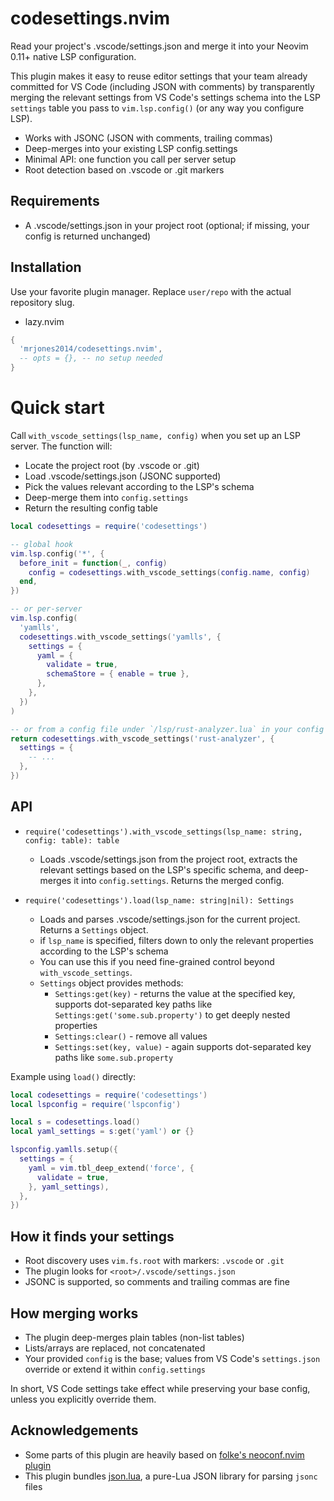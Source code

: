 # codesettings.nvim

Read your project's .vscode/settings.json and merge it into your Neovim 0.11+ native LSP configuration.

This plugin makes it easy to reuse editor settings that your team already committed for VS Code (including
JSON with comments) by transparently merging the relevant settings from VS Code's settings schema into the
LSP `settings` table you pass to `vim.lsp.config()` (or any way you configure LSP).

- Works with JSONC (JSON with comments, trailing commas)
- Deep-merges into your existing LSP config.settings
- Minimal API: one function you call per server setup
- Root detection based on .vscode or .git markers

## Requirements

- A .vscode/settings.json in your project root (optional; if missing, your config is returned unchanged)

## Installation

Use your favorite plugin manager. Replace `user/repo` with the actual repository slug.

- lazy.nvim

```lua
{
  'mrjones2014/codesettings.nvim',
  -- opts = {}, -- no setup needed
}
```

# Quick start

Call `with_vscode_settings(lsp_name, config)` when you set up an LSP server. The function will:

- Locate the project root (by .vscode or .git)
- Load .vscode/settings.json (JSONC supported)
- Pick the values relevant according to the LSP's schema
- Deep-merge them into `config.settings`
- Return the resulting config table

```lua
local codesettings = require('codesettings')

-- global hook
vim.lsp.config('*', {
  before_init = function(_, config)
    config = codesettings.with_vscode_settings(config.name, config)
  end,
})

-- or per-server
vim.lsp.config(
  'yamlls',
  codesettings.with_vscode_settings('yamlls', {
    settings = {
      yaml = {
        validate = true,
        schemaStore = { enable = true },
      },
    },
  })
)

-- or from a config file under `/lsp/rust-analyzer.lua` in your config directory
return codesettings.with_vscode_settings('rust-analyzer', {
  settings = {
    -- ...
  },
})
```

## API

- `require('codesettings').with_vscode_settings(lsp_name: string, config: table): table`

  - Loads .vscode/settings.json from the project root, extracts the relevant settings based on the LSP's specific schema, and deep-merges it into `config.settings`. Returns the merged config.

- `require('codesettings').load(lsp_name: string|nil): Settings`
  - Loads and parses .vscode/settings.json for the current project. Returns a `Settings` object.
  - if `lsp_name` is specified, filters down to only the relevant properties according to the LSP's schema
  - You can use this if you need fine-grained control beyond `with_vscode_settings`.
  - `Settings` object provides methods:
    - `Settings:get(key)` - returns the value at the specified key, supports dot-separated key paths like `Settings:get('some.sub.property')` to get deeply nested properties
    - `Settings:clear()` - remove all values
    - `Settings:set(key, value)` - again supports dot-separated key paths like `some.sub.property`

Example using `load()` directly:

```lua
local codesettings = require('codesettings')
local lspconfig = require('lspconfig')

local s = codesettings.load()
local yaml_settings = s:get('yaml') or {}

lspconfig.yamlls.setup({
  settings = {
    yaml = vim.tbl_deep_extend('force', {
      validate = true,
    }, yaml_settings),
  },
})
```

## How it finds your settings

- Root discovery uses `vim.fs.root` with markers: `.vscode` or `.git`
- The plugin looks for `<root>/.vscode/settings.json`
- JSONC is supported, so comments and trailing commas are fine

## How merging works

- The plugin deep-merges plain tables (non-list tables)
- Lists/arrays are replaced, not concatenated
- Your provided `config` is the base; values from VS Code's `settings.json` override or extend it within `config.settings`

In short, VS Code settings take effect while preserving your base config, unless you explicitly override them.

## Acknowledgements

- Some parts of this plugin are heavily based on [folke's neoconf.nvim plugin](https://github.com/folke/neoconf.nvim)
- This plugin bundles [json.lua](https://github.com/actboy168/json.lua), a pure-Lua JSON library for parsing `jsonc` files
